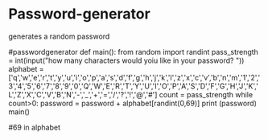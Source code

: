 # Password-generator
generates a random password

#passwordgenerator
def main():
    from random import randint
    pass_strength = int(input("how many characters would yoiu like in your password? "))
    alphabet = ['q','w','e','r','t','y','u','i','o','p','a','s','d','f','g','h','j','k','l','z','x','c','v','b','n','m','1','2','3','4','5','6','7','8','9','0','Q','W','E','R','T','Y','U','I','O','P','A','S','D','F','G','H','J','K','L','Z','X','C','V','B','N','-','_','+','=','/','?','!','@','#']
    count = pass_strength
    while count>0:
        password = password + alphabet[randint(0,69)]
    print (password)
main()



#69 in alphabet
